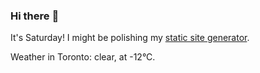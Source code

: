 ### Hi there :wave:

It's Saturday! I might be polishing my [static site generator](https://github.com/bewuethr/pandoc-bash-blog).

Weather in Toronto: clear, at -12°C.
